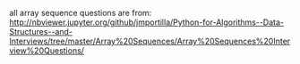 all array sequence questions are from:
http://nbviewer.jupyter.org/github/jmportilla/Python-for-Algorithms--Data-Structures--and-Interviews/tree/master/Array%20Sequences/Array%20Sequences%20Interview%20Questions/

